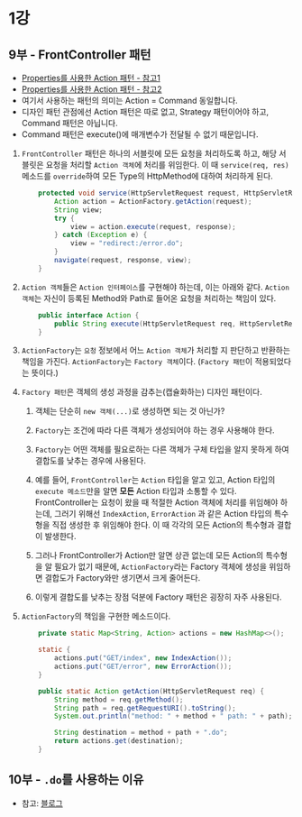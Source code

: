 # 1강

## 9부 - FrontController 패턴

* [Properties를 사용한 Action 패턴 - 참고1](http://treasurebear.tistory.com/15)
* [Properties를 사용한 Action 패턴 - 참고2](https://github.com/madvirus/jsp23/tree/master/webapps/chap18/WEB-INF/src/mvc)
* 여기서 사용하는 패턴의 의미는 Action = Command 동일합니다.
* 디자인 패턴 관점에선 Action 패턴은 따로 없고, Strategy 패턴이어야 하고, Command 패턴은 아닙니다.
* Command 패턴은 execute()에 매개변수가 전달될 수 없기 때문입니다.

1. `FrontController` 패턴은 하나의 서블릿에 모든 요청을 처리하도록 하고, 해당 서블릿은 요청을 처리할 `Action 객체`에 처리를 위임한다. 이 때 `service(req, res)` 메소드를 `override`하여 모든 Type의 HttpMethod에 대하여 처리하게 된다.
    ```java
        protected void service(HttpServletRequest request, HttpServletResponse response) throws ServletException, IOException {
            Action action = ActionFactory.getAction(request);
            String view;
            try {
                view = action.execute(request, response);
            } catch (Exception e) {
                view = "redirect:/error.do";
            }
            navigate(request, response, view);
        }
    ```

2. `Action 객체`들은 `Action 인터페이스`를 구현해야 하는데, 이는 아래와 같다. `Action 객체`는 자신이 등록된 Method와 Path로 들어온 요청을 처리하는 책임이 있다.
    ```java
        public interface Action {
            public String execute(HttpServletRequest req, HttpServletResponse res) throws Exception;
        }
    ```

3. `ActionFactory`는 `요청` 정보에서 어느 `Action 객체`가 처리할 지 판단하고 반환하는 책임을 가진다. `ActionFactory`는 `Factory 객체`이다. (`Factory 패턴`이 적용되었다는 뜻이다.)

4. `Factory 패턴`은 객체의 생성 과정을 감추는(캡슐화하는) 디자인 패턴이다.
    1. 객체는 단순히 `new 객체(...)`로 생성하면 되는 것 아닌가?

    2. `Factory`는 조건에 따라 다른 객체가 생성되어야 하는 경우 사용해야 한다.

    3. `Factory`는 어떤 객체를 필요로하는 다른 객체가 구체 타입을 알지 못하게 하여 결합도를 낮추는 경우에 사용된다.

    4. 예를 들어, `FrontController`는 `Action` 타입을 알고 있고, Action 타입의 `execute 메소드`만을 알면 __모든__ Action 타입과 소통할 수 있다. FrontController는 요청이 왔을 때 적절한 Action 객체에 처리를 위임해야 하는데, 그러기 위해선 `IndexAction`, `ErrorAction` 과 같은 Action 타입의 특수형을 직접 생성한 후 위임해야 한다. 이 때 각각의 모든 Action의 특수형과 결합이 발생한다.

    5. 그러나 FrontController가 Action만 알면 상관 없는데 모든 Action의 특수형을 알 필요가 없기 때문에, `ActionFactory`라는 Factory 객체에 생성을 위임하면 결합도가 Factory와만 생기면서 크게 줄어든다.

    6. 이렇게 결합도를 낮추는 장점 덕분에 Factory 패턴은 굉장히 자주 사용된다.

5. `ActionFactory`의 책임을 구현한 메소드이다.
    ```java
        private static Map<String, Action> actions = new HashMap<>();

        static {
            actions.put("GET/index", new IndexAction());
            actions.put("GET/error", new ErrorAction());
        }

        public static Action getAction(HttpServletRequest req) {
            String method = req.getMethod();
            String path = req.getRequestURI().toString();
            System.out.println("method: " + method + " path: " + path);

            String destination = method + path + ".do";
            return actions.get(destination);
        }
    ```

## 10부 - `.do`를 사용하는 이유

- 참고: [블로그](http://lng1982.tistory.com/97)
